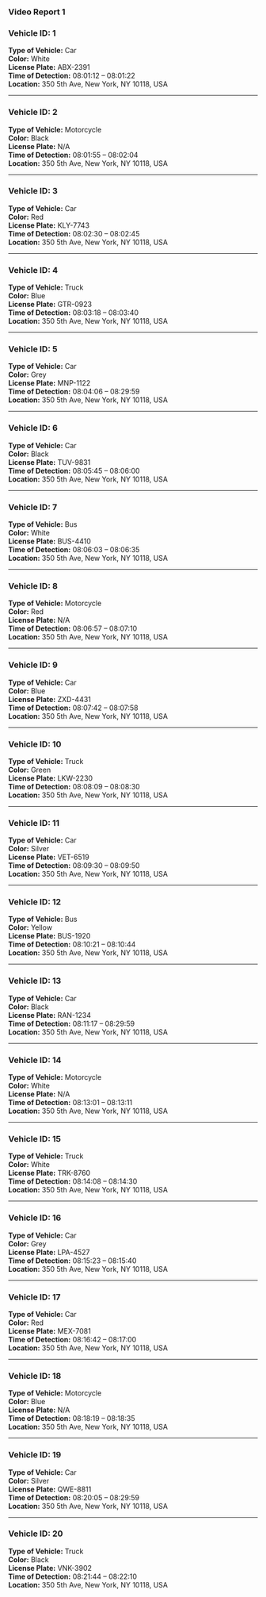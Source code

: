 ### Video Report 1

### Vehicle ID: 1  
**Type of Vehicle:** Car  
**Color:** White  
**License Plate:** ABX-2391  
**Time of Detection:** 08:01:12 – 08:01:22  
**Location:** 350 5th Ave, New York, NY 10118, USA

---

### Vehicle ID: 2  
**Type of Vehicle:** Motorcycle  
**Color:** Black  
**License Plate:** N/A  
**Time of Detection:** 08:01:55 – 08:02:04  
**Location:** 350 5th Ave, New York, NY 10118, USA

---

### Vehicle ID: 3  
**Type of Vehicle:** Car  
**Color:** Red  
**License Plate:** KLY-7743  
**Time of Detection:** 08:02:30 – 08:02:45  
**Location:** 350 5th Ave, New York, NY 10118, USA

---

### Vehicle ID: 4  
**Type of Vehicle:** Truck  
**Color:** Blue  
**License Plate:** GTR-0923  
**Time of Detection:** 08:03:18 – 08:03:40  
**Location:** 350 5th Ave, New York, NY 10118, USA

---

### Vehicle ID: 5  
**Type of Vehicle:** Car  
**Color:** Grey  
**License Plate:** MNP-1122  
**Time of Detection:** 08:04:06 – 08:29:59  
**Location:** 350 5th Ave, New York, NY 10118, USA

---

### Vehicle ID: 6  
**Type of Vehicle:** Car  
**Color:** Black  
**License Plate:** TUV-9831  
**Time of Detection:** 08:05:45 – 08:06:00  
**Location:** 350 5th Ave, New York, NY 10118, USA

---

### Vehicle ID: 7  
**Type of Vehicle:** Bus  
**Color:** White  
**License Plate:** BUS-4410  
**Time of Detection:** 08:06:03 – 08:06:35  
**Location:** 350 5th Ave, New York, NY 10118, USA

---

### Vehicle ID: 8  
**Type of Vehicle:** Motorcycle  
**Color:** Red  
**License Plate:** N/A  
**Time of Detection:** 08:06:57 – 08:07:10  
**Location:** 350 5th Ave, New York, NY 10118, USA

---

### Vehicle ID: 9  
**Type of Vehicle:** Car  
**Color:** Blue  
**License Plate:** ZXD-4431  
**Time of Detection:** 08:07:42 – 08:07:58  
**Location:** 350 5th Ave, New York, NY 10118, USA

---

### Vehicle ID: 10  
**Type of Vehicle:** Truck  
**Color:** Green  
**License Plate:** LKW-2230  
**Time of Detection:** 08:08:09 – 08:08:30  
**Location:** 350 5th Ave, New York, NY 10118, USA

---

### Vehicle ID: 11  
**Type of Vehicle:** Car  
**Color:** Silver  
**License Plate:** VET-6519  
**Time of Detection:** 08:09:30 – 08:09:50  
**Location:** 350 5th Ave, New York, NY 10118, USA

---

### Vehicle ID: 12  
**Type of Vehicle:** Bus  
**Color:** Yellow  
**License Plate:** BUS-1920  
**Time of Detection:** 08:10:21 – 08:10:44  
**Location:** 350 5th Ave, New York, NY 10118, USA

---

### Vehicle ID: 13  
**Type of Vehicle:** Car  
**Color:** Black  
**License Plate:** RAN-1234  
**Time of Detection:** 08:11:17 – 08:29:59  
**Location:** 350 5th Ave, New York, NY 10118, USA

---

### Vehicle ID: 14  
**Type of Vehicle:** Motorcycle  
**Color:** White  
**License Plate:** N/A  
**Time of Detection:** 08:13:01 – 08:13:11  
**Location:** 350 5th Ave, New York, NY 10118, USA

---

### Vehicle ID: 15  
**Type of Vehicle:** Truck  
**Color:** White  
**License Plate:** TRK-8760  
**Time of Detection:** 08:14:08 – 08:14:30  
**Location:** 350 5th Ave, New York, NY 10118, USA

---

### Vehicle ID: 16  
**Type of Vehicle:** Car  
**Color:** Grey  
**License Plate:** LPA-4527  
**Time of Detection:** 08:15:23 – 08:15:40  
**Location:** 350 5th Ave, New York, NY 10118, USA

---

### Vehicle ID: 17  
**Type of Vehicle:** Car  
**Color:** Red  
**License Plate:** MEX-7081  
**Time of Detection:** 08:16:42 – 08:17:00  
**Location:** 350 5th Ave, New York, NY 10118, USA

---

### Vehicle ID: 18  
**Type of Vehicle:** Motorcycle  
**Color:** Blue  
**License Plate:** N/A  
**Time of Detection:** 08:18:19 – 08:18:35  
**Location:** 350 5th Ave, New York, NY 10118, USA

---

### Vehicle ID: 19  
**Type of Vehicle:** Car  
**Color:** Silver  
**License Plate:** QWE-8811  
**Time of Detection:** 08:20:05 – 08:29:59  
**Location:** 350 5th Ave, New York, NY 10118, USA

---

### Vehicle ID: 20  
**Type of Vehicle:** Truck  
**Color:** Black  
**License Plate:** VNK-3902  
**Time of Detection:** 08:21:44 – 08:22:10  
**Location:** 350 5th Ave, New York, NY 10118, USA
